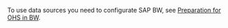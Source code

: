 To use data sources you need to configurate SAP BW, see [Preparation for OHS in BW](./sap-customizing/preparation-for-ohs-in-bw).